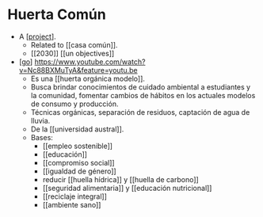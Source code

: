 # Huerta Común

- A [[project]].
  - Related to [[casa común]].
  - [[2030]] [[un objectives]]
- [[go]] https://www.youtube.com/watch?v=Nc88BXMuTyA&feature=youtu.be
  - Es una [[huerta orgánica modelo]].
  - Busca brindar conocimientos de cuidado ambiental a estudiantes y la comunidad, fomentar cambios de hábitos en los actuales modelos de consumo y producción.
  - Técnicas orgánicas, separación de residuos, captación de agua de lluvia.
  - De la [[universidad austral]].
  - Bases:
    - [[empleo sostenible]]
    - [[educación]]
    - [[compromiso social]]
    - [[igualdad de género]]
    - reducir [[huella hídrica]] y [[huella de carbono]]
    - [[seguridad alimentaria]] y [[educación nutricional]]
    - [[reciclaje integral]]
    - [[ambiente sano]]

[//begin]: # "Autogenerated link references for markdown compatibility"
[project]: project "Project"
[go]: go "Go"
[//end]: # "Autogenerated link references"